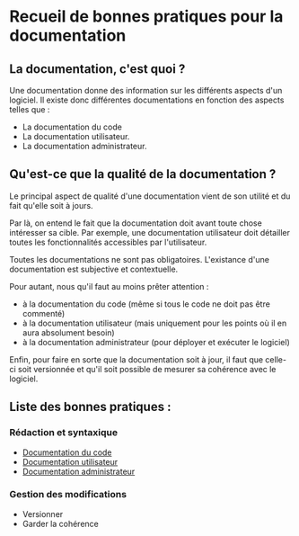 Recueil de bonnes pratiques pour la documentation
=================================================

La documentation, c'est quoi ?
----------------------------

Une documentation donne des information sur les différents aspects d'un logiciel. Il existe donc différentes documentations en fonction des aspects telles que : 

* La documentation du code
* La documentation utilisateur.
* La documentation administrateur.

Qu'est-ce que la qualité de la documentation ?
----------------------------------------------

Le principal aspect de qualité d'une documentation vient de son utilité et du fait qu'elle soit à jours.

Par là, on entend le fait que la documentation doit avant toute chose intéresser sa cible. Par exemple, une documentation utilisateur doit détailler toutes les fonctionnalités accessibles par l'utilisateur.

Toutes les documentations ne sont pas obligatoires. L'existance d'une documentation est subjective et contextuelle.

Pour autant, nous qu'il faut au moins prêter attention :

* à la documentation du code (même si tous le code ne doit pas être commenté)
* à la documentation utilisateur (mais uniquement pour les points où il en aura absolument besoin)
* à la documentation administrateur (pour déployer et exécuter le logiciel) 

Enfin, pour faire en sorte que la documentation soit à jour, il faut que celle-ci soit versionnée et qu'il soit possible de mesurer sa cohérence avec le logiciel.

Liste des bonnes pratiques :
----------------------------

### Rédaction et syntaxique

* [Documentation du code](code.md)
* [Documentation utilisateur](utilisateur.md)
* [Documentation administrateur](administrateur.md)

### Gestion des modifications

* Versionner
* Garder la cohérence
